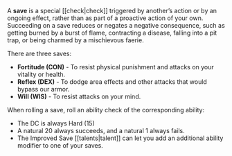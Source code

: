 A **save** is a special [[check|check]] triggered by another’s action or by an ongoing effect, rather than as part of a proactive action of your own.  Succeeding on a save reduces or negates a negative consequence, such as getting burned by a burst of flame, contracting a disease, falling into a pit trap, or being charmed by a mischievous faerie.

There are three saves:

* **Fortitude (CON)** - To resist physical punishment and attacks on your vitality or health.
* **Reflex (DEX)** - To dodge area effects and other attacks that would bypass our armor.
* **Will (WIS)** - To resist attacks on your mind.

When rolling a save, roll an ability check of the corresponding ability:

* The DC is always Hard (15)
* A natural 20 always succeeds, and a natural 1 always fails.
* The Improved Save [[talents|talent]] can let you add an additional ability modifier to one of your saves.
